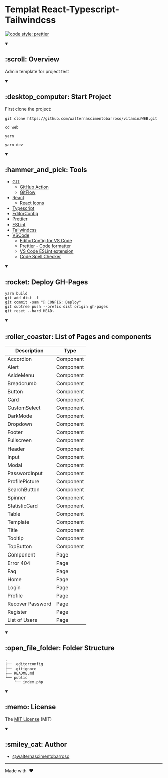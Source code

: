 # Templat React-Typescript-Tailwindcss

[![code style: prettier](https://img.shields.io/badge/code_style-prettier-ff69b4.svg?style=flat-square)](https://github.com/prettier/prettier)

<details open>
<summary><h2> :scroll: Overview </h2></summary>

Admin template for project test

</details>

<details open>
<summary><h2> :desktop_computer: Start Project </h2></summary>

First clone the project:

```
git clone https://github.com/walternascimentobarroso/vitaminaWEB.git

cd web

yarn

yarn dev
```

</details>

<details open>
<summary><h2> :hammer_and_pick: Tools </h2></summary>

- [GIT](https://git-scm.com/)
  - [GitHub Action](https://github.com/features/actions/)
  - [GitFlow](https://github.com/nvie/gitflow/)
- [React](https://react.dev/)
  - [React Icons](https://react-icons.github.io/react-icons/)
- [Typescript](https://www.typescriptlang.org/)
- [EditorConfig](https://editorconfig.org/)
- [Prettier](https://prettier.io/)
- [ESLint](https://eslint.org/)
- [Tailwindcss](https://tailwindcss.com/)
- [VSCode](https://code.visualstudio.com/)
  - [EditorConfig for VS Code](https://marketplace.visualstudio.com/items?itemName=EditorConfig.EditorConfig)
  - [Prettier - Code formatter](https://marketplace.visualstudio.com/items?itemName=esbenp.prettier-vscode)
  - [VS Code ESLint extension](https://marketplace.visualstudio.com/items?itemName=dbaeumer.vscode-eslint)
  - [Code Spell Checker](https://marketplace.visualstudio.com/items?itemName=streetsidesoftware.code-spell-checker)

</details>

<details open>
<summary><h2> :rocket: Deploy GH-Pages </h2></summary>

```
yarn build
git add dist -f
git commit -sam "🔧 CONFIG: Deploy"
git subtree push --prefix dist origin gh-pages
git reset --hard HEAD~
```

</details>

<details open>
<summary><h2> :roller_coaster: List of Pages and components </h2></summary>

| **Description**  | **Type**  |
| ---------------- | --------- |
| Accordion        | Component |
| Alert            | Component |
| AsideMenu        | Component |
| Breadcrumb       | Component |
| Button           | Component |
| Card             | Component |
| CustomSelect     | Component |
| DarkMode         | Component |
| Dropdown         | Component |
| Footer           | Component |
| Fullscreen       | Component |
| Header           | Component |
| Input            | Component |
| Modal            | Component |
| PasswordInput    | Component |
| ProfilePicture   | Component |
| SearchButton     | Component |
| Spinner          | Component |
| StatisticCard    | Component |
| Table            | Component |
| Template         | Component |
| Title            | Component |
| Tooltip          | Component |
| TopButton        | Component |
| Component        | Page      |
| Error 404        | Page      |
| Faq              | Page      |
| Home             | Page      |
| Login            | Page      |
| Profile          | Page      |
| Recover Password | Page      |
| Register         | Page      |
| List of Users    | Page      |

</details>

<details open>
<summary><h2> :open_file_folder: Folder Structure </h2></summary>

```
.
├── .editorconfig
├── .gitignore
├── README.md
└── public
    └── index.php
```

</details>

</details>

<details open>
<summary><h2> :memo: License </h2></summary>

The [MIT License](LICENSE) (MIT)

</details>

<details open>
<summary><h2> :smiley_cat: Author </h2></summary>

- [@walternascimentobarroso](https://walternascimentobarroso.github.io/)

</details>

---

Made with &nbsp;❤️&nbsp;
